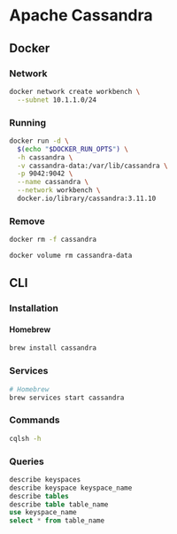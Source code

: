 # Apache Cassandra

<!--
https://app.pluralsight.com/library/courses/cassandra-developers/table-of-contents
https://app.pluralsight.com/library/courses/big-data-ldn-session-35/table-of-contents
https://app.pluralsight.com/library/courses/spark-kafka-cassandra-applying-lambda-architecture/table-of-contents

https://www.linkedin.com/learning/cassandra-data-modeling-essential-training/welcome
-->

## Docker

### Network

```sh
docker network create workbench \
  --subnet 10.1.1.0/24
```

### Running

```sh
docker run -d \
  $(echo "$DOCKER_RUN_OPTS") \
  -h cassandra \
  -v cassandra-data:/var/lib/cassandra \
  -p 9042:9042 \
  --name cassandra \
  --network workbench \
  docker.io/library/cassandra:3.11.10
```

<!-- ```sh
echo -e '[INFO]\thttp://127.0.0.1:9042'
```

| Login | Password |
| --- | --- |
| `admin` | `admin` | -->

### Remove

```sh
docker rm -f cassandra

docker volume rm cassandra-data
```

## CLI

### Installation

#### Homebrew

```sh
brew install cassandra
```

### Services

```sh
# Homebrew
brew services start cassandra
```

### Commands

```sh
cqlsh -h
```

### Queries

```sql
describe keyspaces
describe keyspace keyspace_name
describe tables
describe table table_name
use keyspace_name
select * from table_name
```
